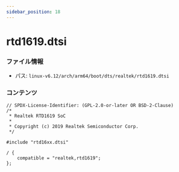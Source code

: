 ```yaml
---
sidebar_position: 18
---
```

# rtd1619.dtsi

### ファイル情報

- パス: `linux-v6.12/arch/arm64/boot/dts/realtek/rtd1619.dtsi`

### コンテンツ

```dtsi
// SPDX-License-Identifier: (GPL-2.0-or-later OR BSD-2-Clause)
/*
 * Realtek RTD1619 SoC
 *
 * Copyright (c) 2019 Realtek Semiconductor Corp.
 */

#include "rtd16xx.dtsi"

/ {
	compatible = "realtek,rtd1619";
};

```
